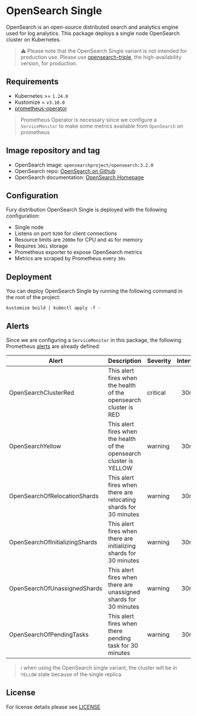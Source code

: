# OpenSearch Single

<!-- <SD-DOCS> -->

OpenSearch is an open-source distributed search and analytics engine used for
log analytics. This package deploys a single node OpenSearch cluster on
Kubernetes.

> ⚠️ Please note that the OpenSearch Single variant is not intended for production use. Please use [opensearch-triple](../opensearch-triple), the high-availability version, for production.

## Requirements

- Kubernetes >= `1.24.0`
- Kustomize = `v3.10.0`
- [prometheus-operator][prometheus-operator]

> Prometheus Operator is necessary since we configure a `ServiceMonitor` to make
> some metrics available from `OpenSearch` on prometheus

## Image repository and tag

- OpenSearch image: `opensearchproject/opensearch:3.2.0`
- OpenSearch repo: [OpenSearch on Github][opensearch-gh]
- OpenSearch documentation: [OpenSearch Homepage][opensearch-doc]

## Configuration

Fury distribution OpenSearch Single is deployed with the following configuration:

- Single node
- Listens on port `9200` for client connections
- Resource limits are `2000m` for CPU and `4G` for memory
- Requires `30Gi` storage
- Prometheus exporter to expose OpenSearch metrics
- Metrics are scraped by Prometheus every `30s`

## Deployment

You can deploy OpenSearch Single by running the following command in the root of
the project:

```shell
kustomize build | kubectl apply -f -
```

## Alerts

Since we are configuring a `ServiceMonitor` in this package, the following Prometheus [alerts][opensearch-rules] are already defined:

| Alert                          | Description                                                          | Severity | Interval |
| ------------------------------ | -------------------------------------------------------------------- | -------- | :------: |
| OpenSearchClusterRed           | This alert fires when the health of the opensearch cluster is RED    | critical |   30m    |
| OpenSearchYellow               | This alert fires when the health of the opensearch cluster is YELLOW | warning  |   30m    |
| OpenSearchOfRelocationShards   | This alert fires when there are relocating shards for 30 minutes     | warning  |   30m    |
| OpenSearchOfInitializingShards | This alert fires when there are initializing shards for 30 minutes   | warning  |   30m    |
| OpenSearchOfUnassignedShards   | This alert fires when there are unassigned shards for 30 minutes     | warning  |   30m    |
| OpenSearchOfPendingTasks       | This alert fires when there pending task for 30 minutes              | warning  |   30m    |

> ℹ️ when using the OpenSearch single variant, the cluster will be in `YELLOW` state because of the single replica.

<!-- Links -->

[opensearch-rules]: https://awesome-prometheus-alerts.grep.to/rules.html#elasticsearch-1
[opensearch-gh]: https://github.com/opensearch-project/OpenSearch
[opensearch-doc]: https://opensearch.org/docs/latest
[prometheus-operator]: https://github.com/sighupio/fury-kubernetes-monitoring/tree/master/katalog/prometheus-operator

<!-- </SD-DOCS> -->

## License

For license details please see [LICENSE](../../LICENSE)
